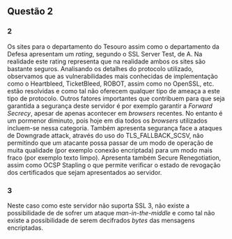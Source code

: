 ## Questão 2

### 2
Os sites para o departamento do Tesouro assim como o departamento da Defesa apresentam um *rating*, segundo o SSL Server Test, de A. Na realidade este rating representa que na realidade ambos os sites são bastante seguros. 
Analisando os detalhes do protocolo utilizado, observamos que as vulnerabilidades mais conhecidas de implementação como o Heartbleed, TicketBleed, ROBOT, assim como no OpenSSL, etc. estão resolvidas e como tal não oferecem qualquer tipo de ameaça a este tipo de protocolo. 
Outros fatores importantes que contribuem para que seja garantida a segurança deste servidor é por exemplo garantir a *Forward Secrecy*, apesar de apenas acontecer em *browsers* recentes. No entanto é um pormenor diminuto, pois hoje em dia todos os *browsers* utilizados incluem-se nessa categoria. 
Também apresenta segurança face a ataques de Downgrade attack, através do uso do TLS_FALLBACK_SCSV, não permitindo que um atacante possa passar de um modo de operação de muita qualidade (por exemplo conexão encriptada) para um modo mais fraco (por exemplo texto limpo).
Apresenta também Secure Renegotiation, assim como OCSP Stapling o que permite verificar o estado de revogação dos certificados que sejam apresentados ao servidor.
	
### 3
Neste caso como este servidor não suporta SSL 3, não existe a possibilidade de de sofrer um ataque *man-in-the-middle* e como tal não existe a possibilidade de serem decifrados *bytes* das mensagens encriptadas.
